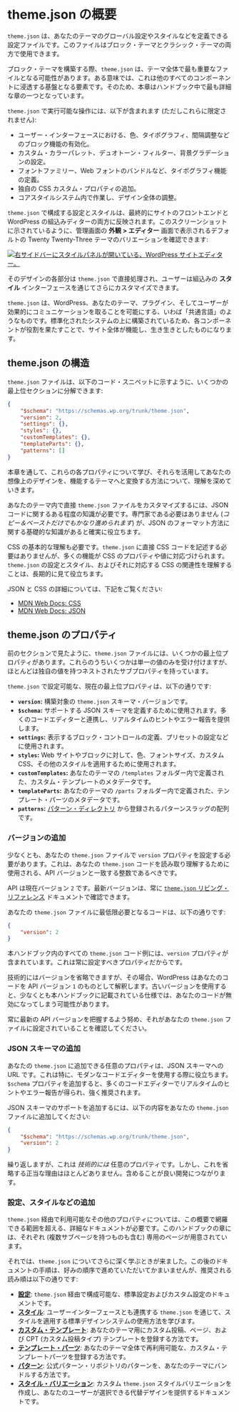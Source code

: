 <!-- 
# Introduction to theme.json
 -->

# theme.json の概要

<!-- 
`theme.json` is a configuration file that lets you define the global settings, styles, and more for your theme. The file works with both block and classic themes. 
 -->

`theme.json` は、あなたのテーマのグローバル設定やスタイルなどを定義できる設定ファイルです。このファイルはブロック・テーマとクラシック・テーマの両方で使用できます。

<!-- 
When building a block theme, `theme.json` may be the most important file in the entire theme. In a way, it is the foundational piece that trickles down to every other component. That’s why this chapter is one of the most extensive in the handbook.
 -->

ブロック・テーマを構築する際、`theme.json` は、テーマ全体で最も重要なファイルとなる可能性があります。ある意味では、これは他のすべてのコンポーネントに浸透する基盤となる要素です。そのため、本章はハンドブック中で最も詳細な章の一つとなっています。

<!-- 
Some of the things you can do with `theme.json` include (but are not limited to):
 -->

`theme.json` で実行可能な操作には、以下が含まれます (ただしこれらに限定されません):

<!-- 
*   Enabling block features in the user interface, such as color, typography, and spacing controls.
*   Configuring a custom color palette, duotone filters, and background gradients.
*   Defining typographical features like font families, bundling web fonts, and more.
*   Adding your own CSS custom properties.
*   Adjusting the overall design by working within the core styles system.
 -->

*   ユーザー・インターフェースにおける、色、タイポグラフィ、間隔調整などのブロック機能の有効化。
*   カスタム・カラーパレット、デュオトーン・フィルター、背景グラデーションの設定。
*   フォントファミリー、Web フォントのバンドルなど、タイポグラフィ機能の定義。
*   独自の CSS カスタム・プロパティの追加。
*   コアスタイルシステム内で作業し、デザイン全体の調整。

<!-- 
The settings and styles that you configure in `theme.json` are ultimately reflected on both the front end of the site and WordPress’ built-in editors. As shown in this screenshot, you can see that a variation of the default Twenty Twenty-Three theme as it’s looks in the **Appearance > Editor** screen in the admin:
 -->

`theme.json` で構成する設定とスタイルは、最終的にサイトのフロントエンドと WordPress の組込みディターの両方に反映されます。このスクリーンショットに示されているように、管理画面の **外観 > エディター** 画面で表示されるデフォルトの Twenty Twenty-Three テーマのバリエーションを確認できます:

<!-- 
[![WordPress Site Editor with the Styles panel open in the right sidebar.](https://i0.wp.com/developer.wordpress.org/files/2023/09/intro-styles-interface.jpg?resize=2048%2C1071&ssl=1)](https://i0.wp.com/developer.wordpress.org/files/2023/09/intro-styles-interface.jpg?ssl=1)
 -->

[![右サイドバーにスタイルパネルが開いている、WordPress サイトエディター。](https://i0.wp.com/developer.wordpress.org/files/2023/09/intro-styles-interface.jpg?resize=2048%2C1071&ssl=1)](https://i0.wp.com/developer.wordpress.org/files/2023/09/intro-styles-interface.jpg?ssl=1)

<!-- 
Each part of that design is handled directly in `theme.json`, and the user can further customize it through the built-in **Styles** interface.
 -->

そのデザインの各部分は `theme.json` で直接処理され、ユーザーは組込みの **スタイル** インターフェースを通じてさらにカスタマイズできます。

<!-- 
`theme.json` represents what you might call a “common language” that allows WordPress, your theme, plugins, and users to effectively communicate. Because it is built atop a standardized system, each component plays a role in bringing the overall site to life.
 -->

`theme.json` は、WordPress、あなたのテーマ、プラグイン、そしてユーザーが効果的にコミュニケーションを取ることを可能にする、いわば「共通言語」のようなものです。標準化されたシステムの上に構築されているため、各コンポーネントが役割を果たすことで、サイト全体が機能し、生き生きとしたものになります。

<!-- 
## theme.json structure
 -->

## theme.json の構造

<!-- 
The `theme.json` file can be broken down into several top-level sections as shown in this code snippet:
 -->

`theme.json` ファイルは、以下のコード・スニペットに示すように、いくつかの最上位セクションに分解できます:

```json
{
	"$schema": "https://schemas.wp.org/trunk/theme.json",
	"version": 2,
	"settings": {},
	"styles": {},
	"customTemplates": {},
	"templateParts": {},
	"patterns": []
}
```

<!-- 
Throughout this chapter, you will learn about each of these properties and how you can work with them to turn the design in your imagination into a working theme.
 -->

本章を通して、これらの各プロパティについて学び、それらを活用してあなたの想像上のデザインを、機能するテーマへと変換する方法について、理解を深めていきます。

<!-- 
Customizing the `theme.json` file directly in your theme requires that you have some familiarity with JSON code. You don’t need to be an expert (*copying and pasting can get you pretty far*), but having some foundational knowledge of how to format JSON will definitely help.
 -->

あなたのテーマ内で直接 `theme.json` ファイルをカスタマイズするには、JSON コードに関するある程度の知識が必要です。専門家である必要はありません (*コピー＆ペーストだけでもかなり進められます*) が、JSON のフォーマット方法に関する基礎的な知識があると確実に役立ちます。

<!-- 
You should also have a baseline understanding of CSS. While you do not need to directly write CSS code in `theme.json`, many of the features are mapped to CSS properties and values. Understanding the relationship between `theme.json` settings and styles and their CSS counterparts will help you in the long run.
 -->

CSS の基本的な理解も必要です。`theme.json` に直接 CSS コードを記述する必要はありませんが、多くの機能が CSS のプロパティや値に対応づけられます。`theme.json` の設定とスタイル、およびそれに対応する CSS の関連性を理解することは、長期的に見て役立ちます。

<!-- 
For more information on JSON and CSS, read:
 -->

JSON と CSS の詳細については、下記をご覧ください:

<!-- 
*   [MDN Web Docs: CSS](https://developer.mozilla.org/en-US/docs/Web/CSS)
*   [MDN Web Docs: JSON](https://developer.mozilla.org/en-US/docs/Learn/JavaScript/Objects/JSON)
 -->

*   [MDN Web Docs: CSS](https://developer.mozilla.org/en-US/docs/Web/CSS)
*   [MDN Web Docs: JSON](https://developer.mozilla.org/en-US/docs/Learn/JavaScript/Objects/JSON)

<!-- 
## theme.json properties
 -->

## theme.json のプロパティ

<!-- 
As you could see in the previous section, the `theme.json` file has several top-level properties. Some of these accept just a single value, but most have nested sub-properties with their own values.
 -->

前のセクションで見たように、`theme.json` ファイルには、いくつかの最上位プロパティがあります。これらのうちいくつかは単一の値のみを受け付けますが、ほとんどは独自の値を持つネストされたサブプロパティを持っています。

<!-- 
These are the current top-level properties that you can set in `theme.json`:
 -->

`theme.json` で設定可能な、現在の最上位プロパティは、以下の通りです:

<!-- 
*   **`version`:** The `theme.json` schema version you are building for. 
*   **`$schema`:** Used for defining the supported JSON schema, which will integrate with many code editors to give you on-the-fly hints and error reporting.
*   **`settings`:** Used to define which block controls appear, configure presets, and more.
*   **`styles`:** Used to apply colors, font sizes, custom CSS, and other styles  to the website and blocks.
*   **`customTemplates`:** Metadata for custom templates defined in your theme’s `/templates` folder.
*   **`templateParts`:** Metadata for template parts defined in your theme’s `/parts` folder.
*   **`patterns`:** An array of pattern slugs to be registered from the [Pattern Directory](https://wordpress.org/patterns/).
 -->

*   **`version`:** 構築対象の `theme.json` スキーマ・バージョンです。
*   **`$schema`:** サポートする JSON スキーマを定義するために使用されます。多くのコードエディターと連携し、リアルタイムのヒントやエラー報告を提供します。
*   **`settings`:** 表示するブロック・コントロールの定義、プリセットの設定などに使用されます。
*   **`styles`:** Web サイトやブロックに対して、色、フォントサイズ、カスタム CSS、その他のスタイルを適用するために使用されます。
*   **`customTemplates`:** あなたのテーマの `/templates` フォルダー内で定義された、カスタム・テンプレートのメタデータです。
*   **`templateParts`:** あなたのテーマの `/parts` フォルダー内で定義された、テンプレート・パーツのメタデータです。
*   **`patterns`:** [パターン・ディレクトリ](https://wordpress.org/patterns/) から登録されるパターンスラッグの配列です。

<!-- 
### Adding a version
 -->

### バージョンの追加

<!-- 
At the very least, you should set the `version` property in your `theme.json` file. This should be an integer that matches the API version used to read and understand your `theme.json` code.
 -->

少なくとも、あなたの `theme.json` ファイルで `version` プロパティを設定する必要があります。これは、あなたの `theme.json` コードを読み取り理解するために使用される、API バージョンと一致する整数であるべきです。

<!-- 
The API is currently at version `2`. You can always find the most up-to-date version via the [`theme.json` Living Reference](https://developer.wordpress.org/block-editor/reference-guides/theme-json-reference/theme-json-living/) document.
 -->

API は現在バージョン `2` です。最新バージョンは、常に [`theme.json` リビング・リファレンス](https://developer.wordpress.org/block-editor/reference-guides/theme-json-reference/theme-json-living/) ドキュメントで確認できます。

<!-- 
The bear minimum code that your `theme.json` file should have is:
 -->

あなたの `theme.json` ファイルに最低限必要となるコードは、以下の通りです:

```json
{
	"version": 2
}
```

<!-- 
All `theme.json` code examples in this handbook include the `version` property because it should always be set.
 -->

本ハンドブック内のすべての `theme.json` コード例には、`version` プロパティが含まれています。これは常に設定すべきプロパティだからです。

<!-- 
Technically, you can leave the version out, but WordPress will read your code as if it was on version `1` of the API. Using an outdated version may mean that your code will not be valid, at least as it is documented here in the handbook.
 -->

技術的にはバージョンを省略できますが、その場合、WordPress はあなたのコードを API バージョン `1` のものとして解釈します。古いバージョンを使用すると、少なくとも本ハンドブックに記載されている仕様では、あなたのコードが無効になってしまう可能性があります。

<!-- 
 You should always strive to keep up to date with the latest API version and make sure it is set in your `theme.json` file.
 -->

 常に最新の API バージョンを把握するよう努め、それがあなたの `theme.json` ファイルに設定されていることを確認してください。

<!-- 
### Adding a JSON schema
 -->

### JSON スキーマの追加

<!-- 
An optional property that you can add to your `theme.json` is a URL to the JSON schema. This can be particularly helpful when working with any modern code editor. Adding the `$schema` property will give you on-the-fly hints and error reporting in many code editors and is highly recommended.
 -->

あなたの `theme.json` に追加できる任意のプロパティは、JSON スキーマへの URL です。これは特に、モダンなコードエディターを使用する際に役立ちます。`$schema` プロパティを追加すると、多くのコードエディターでリアルタイムのヒントやエラー報告が得られ、強く推奨されます。

<!-- 
To add support for JSON schema, add this to your `theme.json` file:
 -->

JSON スキーマのサポートを追加するには、以下の内容をあなたの `theme.json` ファイルに追加してください:

```json
{
	"$schema": "https://schemas.wp.org/trunk/theme.json",
	"version": 2
}
```

<!-- 
Again, this is *technically* an optional property. But there is rarely a good reason to leave it out. It’s just good development practice to include it.
 -->

繰り返しますが、これは *技術的には* 任意のプロパティです。しかし、これを省略する正当な理由はほとんどありません。含めることが良い開発につながります。

<!-- 
### Adding settings, styles, and more
 -->

### 設定、スタイルなどの追加

<!-- 
The other properties available to you via `theme.json` require more in-depth documentation than what can be covered in this introduction. They each have their own pages (and some with multiple sub-pages) in this chapter of the handbook.
 -->

`theme.json` 経由で利用可能なその他のプロパティについては、この概要で網羅できる範囲を超える、詳細なドキュメントが必要です。このハンドブックの章には、それぞれ (複数サブページを持つものも含む) 専用のページが用意されています。

<!-- 
Now it’s time to really dive into learning more about `theme.json`. You can take these next documentation steps as you prefer, but these are listed in their recommended reading order:
 -->

それでは、`theme.json` についてさらに深く学ぶときが来ました。この後のドキュメントの手順は、好みの順序で進めていただいてかまいませんが、推奨される読み順は以下の通りです:

<!-- 
*   [**Settings**](https://developer.wordpress.org/themes/global-settings-and-styles/settings/)**:** Documentation for each of the standard and custom settings that you can configure via `theme.json`.
*   [**Styles**](https://developer.wordpress.org/themes/global-settings-and-styles/styles/)**:** Learn how to use the standard design system to apply styles through `theme.json`, which also integrate with the user interface.
*   [**Custom Templates**](https://developer.wordpress.org/themes/global-settings-and-styles/custom-templates/)**:** How to register custom post, page, and CPT (custom post type) templates for your theme.
*   [**Template Parts**](https://developer.wordpress.org/themes/global-settings-and-styles/template-parts/)**:** How to register custom template parts that can be reused across your theme.
*   [**Patterns**](https://developer.wordpress.org/themes/global-settings-and-styles/patterns/)**:** How to bundle patterns from the official patterns repository with your theme.
*   [**Style Variations**](https://developer.wordpress.org/themes/global-settings-and-styles/style-variations/)**:** Documentation on creating custom `theme.json` style variations, giving your users alternative designs to choose from.
 -->

*   [**設定**](https://developer.wordpress.org/themes/global-settings-and-styles/settings/): `theme.json` 経由で構成可能な、標準設定およびカスタム設定のドキュメントです。
*   [**スタイル**](https://developer.wordpress.org/themes/global-settings-and-styles/styles/): ユーザーインターフェースとも連携する `theme.json` を通じて、スタイルを適用する標準デザインシステムの使用方法を学びます。
*   [**カスタム・テンプレート**](https://developer.wordpress.org/themes/global-settings-and-styles/custom-templates/): あなたのテーマ用にカスタム投稿、ページ、および CPT (カスタム投稿タイプ) テンプレートを登録する方法です。
*   [**テンプレート・パーツ**](https://developer.wordpress.org/themes/global-settings-and-styles/template-parts/): あなたのテーマ全体で再利用可能な、カスタム・テンプレートパーツを登録する方法です。
*   [**パターン**](https://developer.wordpress.org/themes/global-settings-and-styles/patterns/): 公式パターン・リポジトリのパターンを、あなたのテーマにバンドルする方法です。
*   [**スタイル・バリエーション**](https://developer.wordpress.org/themes/global-settings-and-styles/style-variations/): カスタム `theme.json` スタイルバリエーションを作成し、あなたのユーザーが選択できる代替デザインを提供するドキュメントです。